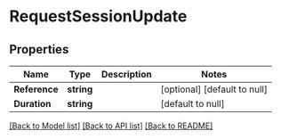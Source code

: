 # RequestSessionUpdate

## Properties
Name | Type | Description | Notes
------------ | ------------- | ------------- | -------------
**Reference** | **string** |  | [optional] [default to null]
**Duration** | **string** |  | [default to null]

[[Back to Model list]](../README.md#documentation-for-models) [[Back to API list]](../README.md#documentation-for-api-endpoints) [[Back to README]](../README.md)


